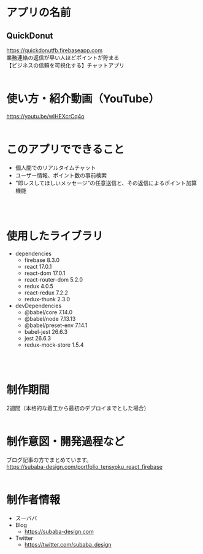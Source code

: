 # アプリの名前

## QuickDonut
https://quickdonutfb.firebaseapp.com
<br/>
業務連絡の返信が早い人ほどポイントが貯まる
<br/>
【ビジネスの信頼を可視化する】チャットアプリ
<br/>
<br/>

# 使い方・紹介動画（YouTube）
https://youtu.be/wIHEXcrCq4o
<br/>
<br/>

# このアプリでできること

* 個人間でのリアルタイムチャット
* ユーザー情報、ポイント数の事前検索
* ”即レスしてほしいメッセージ”の任意送信と、その返信によるポイント加算機能
<br/>
<br/>

# 使用したライブラリ

* dependencies
    * firebase 8.3.0
    * react 17.0.1
    * react-dom 17.0.1
    * react-router-dom 5.2.0
    * redux 4.0.5
    * react-redux 7.2.2
    * redux-thunk 2.3.0
* devDependencies
    * @babel/core 7.14.0
    * @babel/node 7.13.13
    * @babel/preset-env 7.14.1
    * babel-jest 26.6.3
    * jest 26.6.3
    * redux-mock-store 1.5.4
<br/>
<br/>

# 制作期間
2週間（本格的な着工から最初のデプロイまでとした場合）
<br/>
<br/>

# 制作意図・開発過程など
ブログ記事の方でまとめています。
<br/>
https://subaba-design.com/portfolio_tensyoku_react_firebase
<br/>
<br/>

# 制作者情報

* スーババ
* Blog
    * https://subaba-design.com
* Twitter
    * https://twitter.com/subaba_design
<br/>
<br/>
